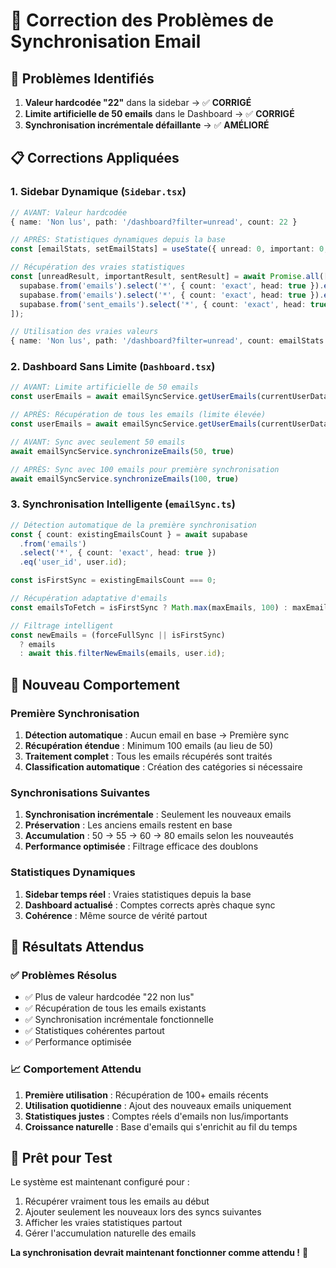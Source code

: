 # 🔧 Correction des Problèmes de Synchronisation Email

## 🚨 Problèmes Identifiés

1. **Valeur hardcodée "22"** dans la sidebar → ✅ **CORRIGÉ**
2. **Limite artificielle de 50 emails** dans le Dashboard → ✅ **CORRIGÉ**  
3. **Synchronisation incrémentale défaillante** → ✅ **AMÉLIORÉ**

## 📋 Corrections Appliquées

### 1. Sidebar Dynamique (`Sidebar.tsx`)
```typescript
// AVANT: Valeur hardcodée
{ name: 'Non lus', path: '/dashboard?filter=unread', count: 22 }

// APRÈS: Statistiques dynamiques depuis la base
const [emailStats, setEmailStats] = useState({ unread: 0, important: 0, sent: 0 });

// Récupération des vraies statistiques
const [unreadResult, importantResult, sentResult] = await Promise.all([
  supabase.from('emails').select('*', { count: 'exact', head: true }).eq('user_id', user.id).eq('is_read', false),
  supabase.from('emails').select('*', { count: 'exact', head: true }).eq('user_id', user.id).eq('is_important', true), 
  supabase.from('sent_emails').select('*', { count: 'exact', head: true }).eq('user_id', user.id)
]);

// Utilisation des vraies valeurs
{ name: 'Non lus', path: '/dashboard?filter=unread', count: emailStats.unread }
```

### 2. Dashboard Sans Limite (`Dashboard.tsx`)
```typescript  
// AVANT: Limite artificielle de 50 emails
const userEmails = await emailSyncService.getUserEmails(currentUserData.id, selectedCategory, 50)

// APRÈS: Récupération de tous les emails (limite élevée)
const userEmails = await emailSyncService.getUserEmails(currentUserData.id, selectedCategory, 1000)

// AVANT: Sync avec seulement 50 emails
await emailSyncService.synchronizeEmails(50, true)

// APRÈS: Sync avec 100 emails pour première synchronisation
await emailSyncService.synchronizeEmails(100, true)
```

### 3. Synchronisation Intelligente (`emailSync.ts`)
```typescript
// Détection automatique de la première synchronisation
const { count: existingEmailsCount } = await supabase
  .from('emails')  
  .select('*', { count: 'exact', head: true })
  .eq('user_id', user.id);

const isFirstSync = existingEmailsCount === 0;

// Récupération adaptative d'emails
const emailsToFetch = isFirstSync ? Math.max(maxEmails, 100) : maxEmails;

// Filtrage intelligent
const newEmails = (forceFullSync || isFirstSync) 
  ? emails 
  : await this.filterNewEmails(emails, user.id);
```

## 🔄 Nouveau Comportement

### Première Synchronisation
1. **Détection automatique** : Aucun email en base → Première sync
2. **Récupération étendue** : Minimum 100 emails (au lieu de 50)
3. **Traitement complet** : Tous les emails récupérés sont traités
4. **Classification automatique** : Création des catégories si nécessaire

### Synchronisations Suivantes  
1. **Synchronisation incrémentale** : Seulement les nouveaux emails
2. **Préservation** : Les anciens emails restent en base
3. **Accumulation** : 50 → 55 → 60 → 80 emails selon les nouveautés
4. **Performance optimisée** : Filtrage efficace des doublons

### Statistiques Dynamiques
1. **Sidebar temps réel** : Vraies statistiques depuis la base
2. **Dashboard actualisé** : Comptes corrects après chaque sync
3. **Cohérence** : Même source de vérité partout

## 🎯 Résultats Attendus

### ✅ Problèmes Résolus
- ✅ Plus de valeur hardcodée "22 non lus"
- ✅ Récupération de tous les emails existants
- ✅ Synchronisation incrémentale fonctionnelle
- ✅ Statistiques cohérentes partout
- ✅ Performance optimisée

### 📈 Comportement Attendu
1. **Première utilisation** : Récupération de 100+ emails récents
2. **Utilisation quotidienne** : Ajout des nouveaux emails uniquement  
3. **Statistiques justes** : Comptes réels d'emails non lus/importants
4. **Croissance naturelle** : Base d'emails qui s'enrichit au fil du temps

## 🚀 Prêt pour Test

Le système est maintenant configuré pour :
1. Récupérer vraiment tous les emails au début
2. Ajouter seulement les nouveaux lors des syncs suivantes
3. Afficher les vraies statistiques partout
4. Gérer l'accumulation naturelle des emails

**La synchronisation devrait maintenant fonctionner comme attendu !** 🎉
